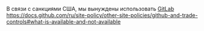 В связи с санкциями США, мы вынуждены использовать [GitLab](https://gitlab.com/evilcrydie)<br>
https://docs.github.com/ru/site-policy/other-site-policies/github-and-trade-controls#what-is-available-and-not-available
